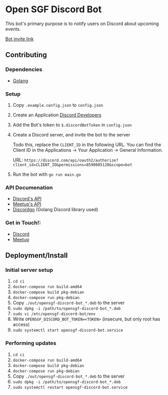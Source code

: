 # Open SGF Discord Bot
This bot's primary purpose is to notify users on Discord about upcoming
events.

[Bot invite link](https://discord.com/api/oauth2/authorize?client_id=968292503604330557&permissions=8590085120&scope=bot)

## Contributing

### Dependencies
- [Golang](https://go.dev/)

### Setup
1. Copy `.example.config.json` to `config.json`
2. Create an Application [Discord Developers](https://discord.com/developers/applications)
3. Add the Bot's token to `$.discordBotToken` in `config.json`
4. Create a Discord server, and invite the bot to the server

    Todo this, replace the `CLIENT_ID` in the following URL. You can find the
    Client ID in the Applications -> Your Application -> General Information.

    URL: `https://discord.com/api/oauth2/authorize?client_id=CLIENT_ID&permissions=8590085120&scope=bot`

5. Run the bot with `go run main.go`

### API Documenation
- [Discord's API](https://discord.com/developers/docs/intro)
- [Meetup's API](https://www.meetup.com/api/general/)
- [Discordgo](https://github.com/bwmarrin/discordgo) (Golang Discord library used)

### Get in Touch!:
- [Discord](https://discord.gg/jFD8dZP)
- [Meetup](https://www.meetup.com/open-sgf)

## Deployment/Install

### Initial server setup

1. `cd ci`
2. `docker-compose run build-amd64`
3. `docker-compose build pkg-debian`
4. `docker-compose run pkg-debian`
5. Copy `./out/opensgf-discord-bot_*.deb` to the server
6. `sudo dpkg -i /path/to/opensgf-discord-bot_*.deb`
7. `sudo vi /etc/opensgf-discord-bot/env`
8. Write `OPENSGF_DISCORD_BOT_TOKEN=<TOKEN>` (insecure, but only root has access)
9. `sudo systemctl start opensgf-discord-bot.service`

### Performing updates

1. `cd ci`
2. `docker-compose run build-amd64`
3. `docker-compose build pkg-debian`
4. `docker-compose run pkg-debian`
5. Copy `./out/opensgf-discord-bot_*.deb` to the server
6. `sudo dpkg -i /path/to/opensgf-discord-bot_*.deb`
7. `sudo systemctl restart opensgf-discord-bot.service`
